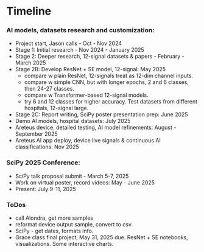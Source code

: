 # Timeline  

### AI models, datasets research and customization:  
 * Project start, Jason calls - Oct - Nov 2024
 * Stage 1: Initial research - Nov 2024 - January 2025
 * Stage 2: Deeper research, 12-signal datasets & papers - February - March 2025  
 * Stage 2B: Develop ResNet + SE model, 12-signal: May 2025
    - compare w plain ResNet, 12-signals treat as 12-dim channel inputs.
    - compare w simple CNN, but with longer epochs, 2 and 6 classes, then 24-27 classes.
    - compare w Transformer-based 12-signal models.
    - try 6 and 12 classes for higher accuracy. Test datasets from different hospitals, 12-signal large.  
 * Stage 2C: Report writing, SciPy poster presentation prep: June 2025
 * Demo AI models, hospital datasets: July 2025
 * Areteus device, detailed testing, AI model refinements: August - September 2025
 * Areteus AI app deploy, device live signals & continuous AI classifications: Nov 2025  
   
### SciPy 2025 Conference:  
 * SciPy talk proposal submit - March 5-7, 2025
 * Work on virtual poster, record videos: May - June 2025
 * Present: July 9-11, 2025  

### ToDos  

 * call Alondra, get more samples
 * reformat device output sample, convert to csv.
 * SciPy - get dates, formats info.  
 * Grace class final project, May 31, 2025 due. ResNet + SE notebooks, visualizations. Some interactive charts.   

